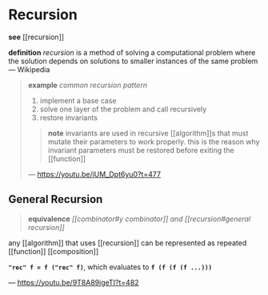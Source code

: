 # Recursion

**see** [[recursion]]

**definition** _recursion_ is a method of solving a computational problem where the solution depends on solutions to smaller instances of the same problem &mdash; Wikipedia

> **example** _common recursion pattern_
>
> 1. implement a base case
> 2. solve one layer of the problem and call recursively
> 3. restore invariants
>
> > **note** invariants are used in recursive [[algorithm]]s that must mutate their parameters to work properly. this is the reason why invariant parameters must be restored before exiting the [[function]]
>
> &mdash; <https://youtu.be/jUM_Dpt6yu0?t=477>

## General Recursion

> **equivalence** _[[combinator#y combinator]] and [[recursion#general recursion]]_

any [[algorithm]] that uses [[recursion]] can be represented as repeated [[function]] [[composition]]

**`"rec" f = f ("rec" f)`**, which evaluates to **`f (f (f (f ...)))`**

&mdash; <https://youtu.be/9T8A89jgeTI?t=482>
